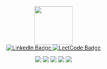 <!--Hi there 👋
**Y3ASIN/Y3ASIN** is a ✨ _special_ ✨ repository because its `README.md` (this file) appears on your GitHub profile.

Here are some ideas to get you started:
- 🔭 I’m currently working on ...
- 🌱 I’m currently learning ...
- 👯 I’m looking to collaborate on ...
- 🤔 I’m looking for help with ...
- 💬 Ask me about ...
- 📫 How to reach me: ...
- 😄 Pronouns: ...
- ⚡ Fun fact: ...
:man_technologist: About me:
A passionate Full Stack Developer <img src="https://media.giphy.com/media/WUlplcMpOCEmTGBtBW/giphy.gif" width="30">
-->
<!--![header](https://capsule-render.vercel.app/api?type=waving&height=150&color=gradient&text=Hello%20there..&fontSize=30&reversal=true&fontAlign=50&fontAlignY=35)-->


<div id="header" align="center">
  <img src="https://media1.giphy.com/media/v1.Y2lkPTc5MGI3NjExaXhnaDMyeGt0ZG1saGI0MW1ia3kwOG1sbGdlZjUxcmRkdDgwYW01ZSZlcD12MV9pbnRlcm5hbF9naWZfYnlfaWQmY3Q9cw/3kPDmoWdBpQPNhCnUG/giphy.gif" width="100"/>

   <div id="badges">
      <a href="https://www.linkedin.com/in/y3asin/">
        <img src="https://img.shields.io/badge/LinkedIn-blue?style=for-the-badge&logo=linkedin&logoColor=white" alt="LinkedIn Badge"/>
      </a>
      <a href="https://leetcode.com/u/Y3ASiN/">
        <img src="https://img.shields.io/badge/LeetCode-gray?style=for-the-badge&logo=LeetCode" alt="LeetCode Badge"/>
      </a>
  </div>

![](http://github-profile-summary-cards.vercel.app/api/cards/profile-details?username=Y3ASIN&theme=blueberry)
![](http://github-profile-summary-cards.vercel.app/api/cards/repos-per-language?username=Y3ASIN&theme=blueberry)
![](http://github-profile-summary-cards.vercel.app/api/cards/most-commit-language?username=Y3ASIN&theme=blueberry)
![](http://github-profile-summary-cards.vercel.app/api/cards/stats?username=Y3ASIN&theme=blueberry)
![](http://github-profile-summary-cards.vercel.app/api/cards/productive-time?username=Y3ASIN&theme=blueberry&utcOffset=8)

</div>


<!--
        <a href="https://discordapp.com/users/yeasinat">
        <img src="https://img.shields.io/badge/Discord-gray?style=for-the-badge&logo=Discord" alt="Discord Badge"/>
      </a>
### Technologies :
<div>
  <img src="https://github.com/devicons/devicon/blob/master/icons/react/react-original-wordmark.svg" title="React" alt="React" width="40" height="40"/>&nbsp;
  <img src="https://github.com/devicons/devicon/blob/master/icons/redux/redux-original.svg" title="Redux" alt="Redux " width="40" height="40"/>&nbsp;
  <img src="https://github.com/devicons/devicon/blob/master/icons/nodejs/nodejs-original-wordmark.svg" title="NodeJS" alt="NodeJS" width="40" height="40"/>&nbsp;
  <img src="https://github.com/devicons/devicon/blob/master/icons/express/express-original.svg" title="Express JS" alt="Express JS" width="40" height="40"/>&nbsp;
  <img src="https://github.com/devicons/devicon/blob/master/icons/mongodb/mongodb-original.svg" title="MongoDB" alt="MongoDB" width="40" height="40"/>&nbsp;
  <img src="https://github.com/devicons/devicon/blob/master/icons/mysql/mysql-original-wordmark.svg" title="MySQL"  alt="MySQL" width="40" height="40"/>&nbsp;
  <img src="https://github.com/devicons/devicon/blob/master/icons/tailwindcss/tailwindcss-original.svg" title="Tailwind CSS" alt="Tailwind CSS" width="40" height="40"/>&nbsp;
  <img src="https://github.com/devicons/devicon/blob/master/icons/git/git-original-wordmark.svg" title="Git" alt="Git" width="40" height="40"/>&nbsp;
  <img src="https://github.com/devicons/devicon/blob/master/icons/javascript/javascript-original.svg" title="JavaScript" alt="JavaScript" width="40" height="40"/>&nbsp;
  <img src="https://github.com/devicons/devicon/blob/master/icons/css3/css3-plain-wordmark.svg"  title="CSS3" alt="CSS" width="40" height="40"/>&nbsp;
  <img src="https://github.com/devicons/devicon/blob/master/icons/html5/html5-original.svg" title="HTML5" alt="HTML" width="40" height="40"/>&nbsp;  
</div>
</br>
<hr>

### Stats :
<div align="center">
  <a href="https://git.io/streak-stats"><img src="http://github-readme-streak-stats.herokuapp.com?user=y3asin&theme=blue-green" alt="GitHub Streak" /></a>  
<div/>

</br>
</br>

<a content="center" href="https://github.com/Y3ASIN/github-readme-stats">
  <img height=200 align="center" src="https://github-readme-stats.vercel.app/api?username=Y3ASIN&card_width=400&theme=merko"/>
</a>
<a content="center" href="https://github.com/Y3ASIN/convoychat">
  <img height=200 align="center" src="https://github-readme-stats.vercel.app/api/top-langs?username=Y3ASIN&layout=compact&card_width=320&theme=merko"/>
</a>


![Snake animation](https://github.com/Y3ASIN/Y3ASIN/blob/output/github-contribution-grid-snake-dark.svg)

<hr> -->
<!-- <a href="https://visitcount.itsvg.in">
  <img src="https://visitcount.itsvg.in/api?id=yeasin&label=Visitors&pretty=true" />
</a> -->

